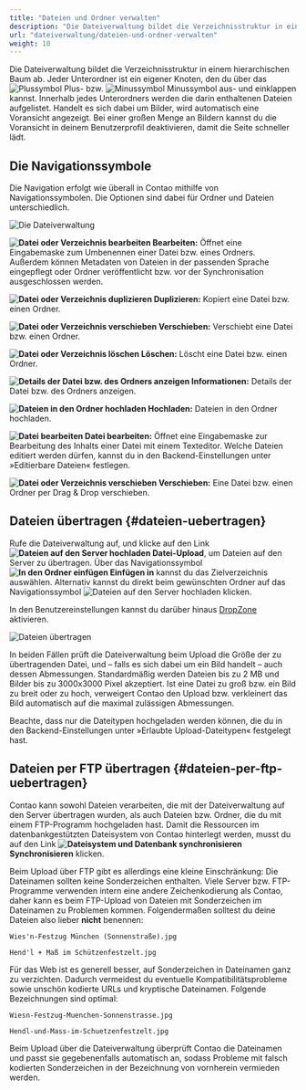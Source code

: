 ```yaml
---
title: "Dateien und Ordner verwalten"
description: "Die Dateiverwaltung bildet die Verzeichnisstruktur in einem hierarchischen Baum ab."
url: "dateiverwaltung/dateien-und-ordner-verwalten"
weight: 10
---
```


Die Dateiverwaltung bildet die Verzeichnisstruktur in einem hierarchischen Baum ab. Jeder Unterordner ist ein eigener 
Knoten, den du über das ![Plussymbol](/de/icons/folPlus.svg?classes=icon) Plus- bzw. 
![Minussymbol](/de/icons/folMinus.svg?classes=icon) Minussymbol aus- und einklappen kannst. Innerhalb jedes 
Unterordners werden die darin enthaltenen Dateien aufgelistet. Handelt es sich dabei um Bilder, wird automatisch eine 
Voransicht angezeigt. Bei einer großen Menge an Bildern kannst du die Voransicht in deinem Benutzerprofil deaktivieren,
damit die Seite schneller lädt.


## Die Navigationssymbole

Die Navigation erfolgt wie überall in Contao mithilfe von Navigationssymbolen. Die Optionen sind dabei für Ordner und 
Dateien unterschiedlich.

![Die Dateiverwaltung](/de/file-manager/images/de/der-dateimanager.png?classes=shadow)

**![Datei oder Verzeichnis bearbeiten](/de/icons/edit.svg?classes=icon) Bearbeiten:** Öffnet eine Eingabemaske zum 
Umbenennen einer Datei bzw. eines Ordners. Außerdem können Metadaten von Dateien in der passenden Sprache eingepflegt 
oder Ordner veröffentlicht bzw. vor der Synchronisation ausgeschlossen werden.

**![Datei oder Verzeichnis duplizieren](/de/icons/copy.svg?classes=icon) Duplizieren:** Kopiert eine Datei bzw. 
einen Ordner.

**![Datei oder Verzeichnis verschieben](/de/icons/cut.svg?classes=icon) Verschieben:** Verschiebt eine Datei bzw. 
einen Ordner.

**![Datei oder Verzeichnis löschen](/de/icons/delete.svg?classes=icon) Löschen:** Löscht eine Datei bzw. einen 
Ordner.

**![Details der Datei bzw. des Ordners anzeigen](/de/icons/show.svg?classes=icon) Informationen:** Details der 
Datei bzw. des Ordners anzeigen.

**![Dateien in den Ordner hochladen](/de/icons/new.svg?classes=icon) Hochladen:** Dateien in den Ordner hochladen.

**![Datei bearbeiten](/de/icons/editor.svg?classes=icon) Datei bearbeiten:** Öffnet eine Eingabemaske zur 
Bearbeitung des Inhalts einer Datei mit einem Texteditor. Welche Dateien editiert werden dürfen, kannst du in den 
Backend-Einstellungen unter »Editierbare Dateien« festlegen.

**![Datei oder Verzeichnis verschieben](/de/icons/drag.svg?classes=icon) Verschieben:** Eine Datei bzw. einen Ordner per Drag & Drop verschieben.


## Dateien übertragen {#dateien-uebertragen}

Rufe die Dateiverwaltung auf, und klicke auf den Link 
**![Dateien auf den Server hochladen](/de/icons/new.svg?classes=icon) Datei-Upload**, um Dateien auf den Server zu 
übertragen. Über das Navigationssymbol **![In den Ordner einfügen](/de/icons/pasteinto.svg?classes=icon) Einfügen 
in** kannst du das Zielverzeichnis auswählen. Alternativ kannst du direkt beim gewünschten Ordner auf das 
Navigationssymbol ![Dateien auf den Server hochladen](/de/icons/new.svg?classes=icon) klicken.

In den Benutzereinstellungen kannst du darüber hinaus [DropZone](https://www.dropzonejs.com/) aktivieren.

![Dateien übertragen](/de/file-manager/images/de/dateien-uebertragen.png?classes=shadow)

In beiden Fällen prüft die Dateiverwaltung beim Upload die Größe der zu übertragenden Datei, und – falls es sich dabei um 
ein Bild handelt – auch dessen Abmessungen. Standardmäßig werden Dateien bis zu 2 MB und Bilder bis zu 3000x3000 Pixel 
akzeptiert. Ist eine Datei zu groß bzw. ein Bild zu breit oder zu hoch, verweigert Contao den Upload bzw. verkleinert 
das Bild automatisch auf die maximal zulässigen Abmessungen.

Beachte, dass nur die Dateitypen hochgeladen werden können, die du in den Backend-Einstellungen unter »Erlaubte 
Upload-Dateitypen« festgelegt hast.


## Dateien per FTP übertragen {#dateien-per-ftp-uebertragen}

Contao kann sowohl Dateien verarbeiten, die mit der Dateiverwaltung auf den Server übertragen wurden, als auch Dateien 
bzw. Ordner, die du mit einem FTP-Programm hochgeladen hast. Damit die Ressourcen im datenbankgestützten Dateisystem 
von Contao hinterlegt werden, musst du auf den Link 
**![Dateisystem und Datenbank synchronisieren](/de/icons/sync.svg?classes=icon) Synchronisieren** klicken.

Beim Upload über FTP gibt es allerdings eine kleine Einschränkung: Die Dateinamen sollten keine Sonderzeichen 
enthalten. Viele Server bzw. FTP-Programme verwenden intern eine andere Zeichenkodierung als Contao, daher kann es beim 
FTP-Upload von Dateien mit Sonderzeichen im Dateinamen zu Problemen kommen. Folgendermaßen solltest du deine Dateien 
also lieber **nicht** benennen:

`Wies'n-Festzug München (Sonnenstraße).jpg`

`Hend'l + Maß im Schützenfestzelt.jpg`

Für das Web ist es generell besser, auf Sonderzeichen in Dateinamen ganz zu verzichten. Dadurch vermeidest du 
eventuelle Kompatibilitätsprobleme sowie unschön kodierte URLs und kryptische Dateinamen. Folgende Bezeichnungen sind 
optimal:

`Wiesn-Festzug-Muenchen-Sonnenstrasse.jpg`

`Hendl-und-Mass-im-Schuetzenfestzelt.jpg`

Beim Upload über die Dateiverwaltung überprüft Contao die Dateinamen und passt sie gegebenenfalls automatisch an, sodass 
Probleme mit falsch kodierten Sonderzeichen in der Bezeichnung von vornherein vermieden werden.
